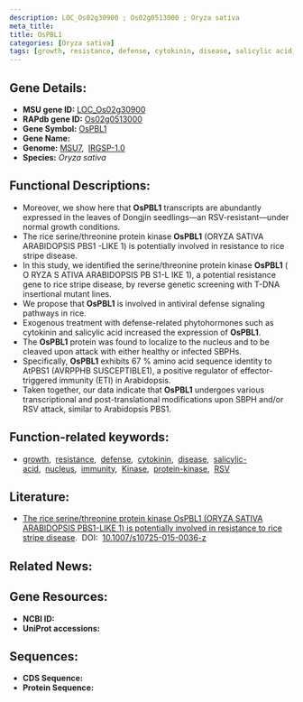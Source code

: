 ```yaml
---
description: LOC_Os02g30900 ; Os02g0513000 ; Oryza sativa
meta_title:
title: OsPBL1
categories: [Oryza sativa]
tags: [growth, resistance, defense, cytokinin, disease, salicylic acid, nucleus, immunity, Kinase, protein kinase, RSV]
---
```


## Gene Details:
- **MSU gene ID:** [LOC_Os02g30900](http://rice.uga.edu/cgi-bin/ORF_infopage.cgi?orf=LOC_Os02g30900)  
- **RAPdb gene ID:** [Os02g0513000](https://rapdb.dna.affrc.go.jp/locus/?name=Os02g0513000)  
- **Gene Symbol:** <u>OsPBL1</u>
- **Gene Name:**
- **Genome:**  [MSU7](http://rice.uga.edu/),&nbsp;&nbsp;[IRGSP-1.0](https://rapdb.dna.affrc.go.jp/download/irgsp1.html)
- **Species:** *Oryza sativa*

## Functional Descriptions:
   - Moreover, we show here that **OsPBL1** transcripts are abundantly expressed in the leaves of Dongjin seedlings—an RSV-resistant—under normal growth conditions.
   - The rice serine/threonine protein kinase **OsPBL1** (ORYZA SATIVA ARABIDOPSIS PBS1 -LIKE 1) is potentially involved in resistance to rice stripe disease.
   - In this study, we identified the serine/threonine protein kinase **OsPBL1** ( O RYZA S ATIVA ARABIDOPSIS PB S1-L IKE 1), a potential resistance gene to rice stripe disease, by reverse genetic screening with T-DNA insertional mutant lines.
   - We propose that **OsPBL1** is involved in antiviral defense signaling pathways in rice.
   - Exogenous treatment with defense-related phytohormones such as cytokinin and salicylic acid increased the expression of **OsPBL1**.
   - The **OsPBL1** protein was found to localize to the nucleus and to be cleaved upon attack with either healthy or infected SBPHs.
   - Specifically, **OsPBL1** exhibits 67 % amino acid sequence identity to AtPBS1 (AVRPPHB SUSCEPTIBLE1), a positive regulator of effector-triggered immunity (ETI) in Arabidopsis.
   - Taken together, our data indicate that **OsPBL1** undergoes various transcriptional and post-translational modifications upon SBPH and/or RSV attack, similar to Arabidopsis PBS1.

## Function-related keywords:
   - [growth](/tags/growth/),&nbsp;&nbsp;[resistance](/tags/resistance/),&nbsp;&nbsp;[defense](/tags/defense/),&nbsp;&nbsp;[cytokinin](/tags/cytokinin/),&nbsp;&nbsp;[disease](/tags/disease/),&nbsp;&nbsp;[salicylic-acid](/tags/salicylic-acid/),&nbsp;&nbsp;[nucleus](/tags/nucleus/),&nbsp;&nbsp;[immunity](/tags/immunity/),&nbsp;&nbsp;[Kinase](/tags/Kinase/),&nbsp;&nbsp;[protein-kinase](/tags/protein-kinase/),&nbsp;&nbsp;[RSV](/tags/RSV/)

## Literature:
   - [The rice serine/threonine protein kinase OsPBL1 (ORYZA SATIVA ARABIDOPSIS PBS1-LIKE 1) is potentially involved in resistance to rice stripe disease](https://www.doi.org/10.1007/s10725-015-0036-z).&nbsp;&nbsp;DOI:&nbsp;&nbsp;[10.1007/s10725-015-0036-z](https://www.doi.org/10.1007/s10725-015-0036-z)

## Related News:

## Gene Resources:
- **NCBI ID:**  []()
- **UniProt accessions:** [](https://www.uniprot.org/uniprotkb//entry)

## Sequences:
- **CDS Sequence:**
- **Protein Sequence:**
